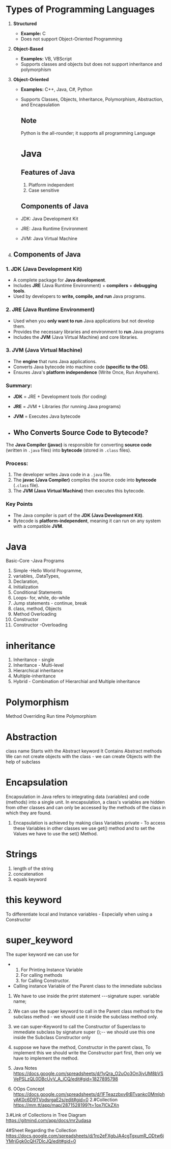# Types of Programming Languages

1. **Structured**  
   - **Example:** C  
   - Does not support Object-Oriented Programming  

2. **Object-Based**  
   - **Examples:** VB, VBScript  
   - Supports classes and objects but does not support inheritance and polymorphism  

3. **Object-Oriented**  
   - **Examples:** C++, Java, C#, Python  
   - Supports Classes, Objects, Inheritance, Polymorphism, Abstraction, and Encapsulation


     ## Note
      Python is the all-rounder; it supports all programming Language

     # Java
     ## Features of Java
     1. Platform independent
     2. Case sensitive
    
     ## Components of Java
   - JDK: Java Development Kit
   - JRE: Java Runtime Environment
   - JVM: Java Virtual Machine
  
4. ## Components of Java

### 1. JDK (Java Development Kit)  
- A complete package for **Java development**.  
- Includes **JRE** (Java Runtime Environment) + **compilers** + **debugging tools**.  
- Used by developers to **write, compile, and run** Java programs.  

### 2. JRE (Java Runtime Environment)  
- Used when you **only want to run** Java applications but not develop them.
-  Provides the necessary libraries and environment to **run** Java programs
- Includes the **JVM** (Java Virtual Machine) and core libraries.  


### 3. JVM (Java Virtual Machine)  
- The **engine** that runs Java applications.  
- Converts Java bytecode into machine code **(specific to the OS)**.  
- Ensures Java's **platform independence** (Write Once, Run Anywhere).  

### **Summary:**  
- **JDK** = JRE + Development tools (for coding)  
- **JRE** = JVM + Libraries (for running Java programs)  
- **JVM** = Executes Java bytecode

- ## Who Converts Source Code to Bytecode?

The **Java Compiler (javac)** is responsible for converting **source code** (written in `.java` files) into **bytecode** (stored in `.class` files).

### **Process:**
1. The developer writes Java code in a `.java` file.  
2. The **javac (Java Compiler)** compiles the source code into **bytecode** (`.class` file).  
3. The **JVM (Java Virtual Machine)** then executes this bytecode.  

### **Key Points**
- The Java compiler is part of the **JDK (Java Development Kit)**.  
- Bytecode is **platform-independent**, meaning it can run on any system with a compatible **JVM**.  



     
# Java
Basic-Core -Java Programs
1. Simple -Hello World Programme,
2. variables,
.DataTypes, 
4. Declaration, 
5. Initialization 
6. Conditional Statements
7. Loops- for, while, do-while 
8. Jump statements - continue, break
9. class, method, Objects 
10. Method Overloading 
11. Constructor
12. Constructor -Overloading 
# inheritance 
1. Inheritance - single 
2. Inheritance - Multi-level 
3. Hierarchical inheritance
4. Multiple-inheritance 
5. Hybrid - Combination of Hierarchial and Multiple inheritance 
# Polymorphism 
Method Overriding
Run time Polymorphism 
# Abstraction 
class name Starts with the Abstract keyword 
It Contains Abstract methods 
We can not create objects with the class - we can create Objects with the help of subclass 
# Encapsulation 

Encapsulation in Java refers to integrating data (variables) and code (methods) into a single unit. In encapsulation, a class's variables are hidden from other classes and can only be accessed by the methods of the class in which they are found.

1. Encapsulation is achieved by making class Variables  private - To access these Variables in other classes we use get() method and to set the Values we have to use  the set() Method.
# Strings
1. length of the string
2. concatenation
3. equals keyword
# this keyword
To differentiate local and Instance variables - Especially when using a Constructor
# super_keyword
 The super keyword we can use for 
 * 1. For Printing Instance Variable
   2. For calling methods
   3. for Calling Constructor.
* Calling instance Variable of the Parent class to the immediate subclass
1. We have to use inside  the print statement ---signature super. variable name;
2. We can use the super keyword  to call in the Parent class method to the subclass method - we should use it inside the subclass method only.
3. we can super-Keyword to call the Constructor of Superclass to immediate subclass by signature super ();-- we should use this one inside the Subclass Constructor only
4. suppose we have the method, Constructor  in the parent class, To implement this  we should write the Constructor part first, then only we have to implement the method.


1. Java Notes
   https://docs.google.com/spreadsheets/d/1yQra_O2uOo3On3jvUM8bVSVePSLzQL0DBcUvV_A_iCQ/edit#gid=1827895798
2. OOps Concept
   https://docs.google.com/spreadsheets/d/1FTeazzbxv6tBTvankc0MmlphyAK0c6D9TVodsrgaE2s/edit#gid=0
2.#Collection 
https://mm.tt/app/map/2871528199?t=1ox7ICkZXn

3.#Link of Collections in Tree Diagram
 https://gitmind.com/app/docs/mr2udasa


4#Sheet Regarding the Collection 
https://docs.google.com/spreadsheets/d/1ro2eFXgbJA4cgTgxumR_ODtw6jYMrjGgk0cQH7DlcJQ/edit#gid=0




